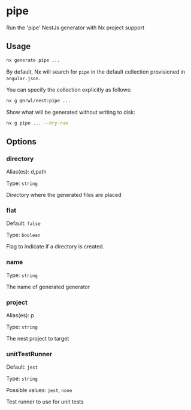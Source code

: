 # pipe

Run the 'pipe' NestJs generator with Nx project support

## Usage

```bash
nx generate pipe ...
```

By default, Nx will search for `pipe` in the default collection provisioned in `angular.json`.

You can specify the collection explicitly as follows:

```bash
nx g @nrwl/nest:pipe ...
```

Show what will be generated without writing to disk:

```bash
nx g pipe ... --dry-run
```

## Options

### directory

Alias(es): d,path

Type: `string`

Directory where the generated files are placed

### flat

Default: `false`

Type: `boolean`

Flag to indicate if a directory is created.

### name

Type: `string`

The name of generated generator

### project

Alias(es): p

Type: `string`

The nest project to target

### unitTestRunner

Default: `jest`

Type: `string`

Possible values: `jest`, `none`

Test runner to use for unit tests
